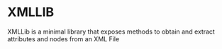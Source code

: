 XMLLIB
=======

XMLLib is a minimal library that exposes methods to obtain and extract attributes and nodes from an XML File
